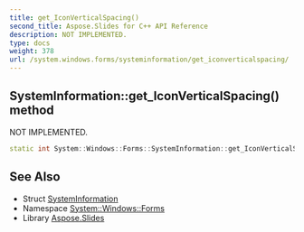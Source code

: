 ```yaml
---
title: get_IconVerticalSpacing()
second_title: Aspose.Slides for C++ API Reference
description: NOT IMPLEMENTED.
type: docs
weight: 378
url: /system.windows.forms/systeminformation/get_iconverticalspacing/
---
```

## SystemInformation::get_IconVerticalSpacing() method


NOT IMPLEMENTED.

```cpp
static int System::Windows::Forms::SystemInformation::get_IconVerticalSpacing()
```


## See Also

* Struct [SystemInformation](../)
* Namespace [System::Windows::Forms](../../)
* Library [Aspose.Slides](../../../)